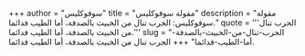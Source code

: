 +++
author = "سوفوكليس"
title = "مقولة سوفوكليس"
description = "مقولة سوفوكليس: الحرب تنال من الخبيث بالصدفة، أما الطيب فدائما."
quote = '''الحرب تنال من الخبيث بالصدفة، أما الطيب فدائما.''' 
slug = "الحرب-تنال-من-الخبيث-بالصدفة-أما-الطيب-فدائما"
+++
الحرب تنال من الخبيث بالصدفة، أما الطيب فدائما.
